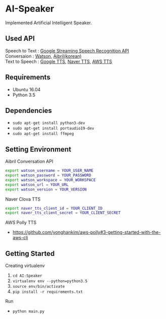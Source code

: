 # AI-Speaker
Implemented Artificial Intelligent Speaker.


## Used API
Speech to Text : [Google Streaming Speech Recognition API](https://cloud.google.com/speech/docs/streaming-recognize) \
Conversaion : [Watson](https://console.bluemix.net/docs/services/conversation/getting-started.html#gettingstarted), [Aibril(korean)](https://www.aibril.com/doc/Conversation/010.html)\
Text to Speech : [Google TTS](https://pypi.python.org/pypi/gTTS), [Naver TTS](https://developers.naver.com/products/clova/tts/), [AWS TTS](https://github.com/yonghankim/aws-polly)


## Requirements
- Ubuntu 16.04
- Python 3.5


## Dependencies
- `sudo apt-get install python3-dev`
- `sudo apt-get install portaudio19-dev`
- `sudo apt-get install ffmpeg`


## Setting Environment
Aibril Conversation API
```bash
export watson_username = YOUR_USER_NAME
export watson_password = YOUR_PASSWORD
export watson_workspace = YOUR_WORKSPACE
export watson_url = YOUR_URL
export watson_version = YOUR_VERSION
```

Naver Clova TTS
```bash
export naver_tts_client_id = YOUR_CLIENT_ID
export naver_tts_client_secret = YOUR_CLIENT_SECRET
```

AWS Polly TTS
- <https://github.com/yonghankim/aws-polly#3-getting-started-with-the-aws-cli>


## Getting Started
Creating virtualenv
1. `cd AI-Speaker`
2. `virtualenv env --python=python3.5`
3. `source env/bin/activate`
4. `pip install -r requirements.txt`

Run
- `python main.py`
